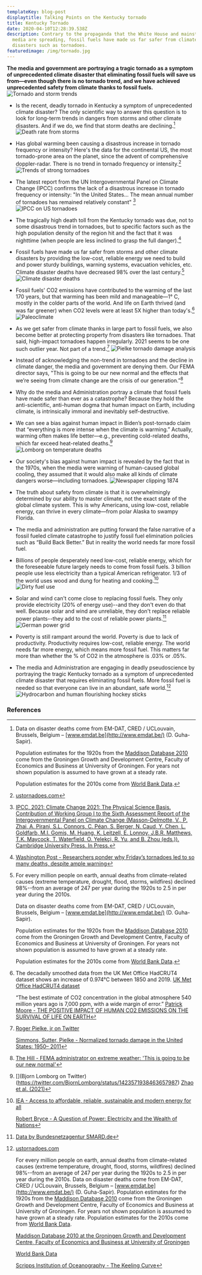 ```yaml
---
templateKey: blog-post
displaytitle: Talking Points on the Kentucky tornado
title: Kentucky Tornado
date: 2020-04-10T12:28:39.538Z
description: Contrary to the propaganda that the White House and mainstream
  media are spreading, fossil fuels have made us far safer from climate-related
  disasters such as tornadoes.
featuredimage: /img/tornado.jpg
---
```

**The media and government are portraying a tragic tornado as a symptom of unprecedented climate disaster that eliminating fossil fuels will save us from—even though there is no tornado trend, and we have achieved unprecedented safety from climate thanks to fossil fuels.**
![Tornado and storm trends](/img/kentucky-tornado-01.png)

- Is the recent, deadly tornado in Kentucky a symptom of unprecedented climate disaster? The only scientific way to answer this question is to look for long-term trends in dangers from storms and other climate disasters. And if we do, we find that storm deaths are declining.[^1]
![Death rate from storms](/img/art-20-more-fossil-fuel-use-fewer-storm-related-deaths.png)

- Has global warming been causing a disastrous increase in tornado frequency or intensity? Here's the data for the continental US, the most tornado-prone area on the planet, since the advent of comprehensive doppler-radar. There is no trend in tornado frequency or intensity.[^2]
![Trends of strong tornadoes](/img/doppler-strong-torn.png)

- The latest report from the UN Intergovernmental Panel on Climate Change (IPCC) confirms the lack of a disastrous increase in tornado frequency or intensity: "In the United States... The mean annual number of tornadoes has remained relatively constant" [^3]
![IPCC on US tornadoes](/img/ipcc-tornadoes.png)

- The tragically high death toll from the Kentucky tornado was due, not to some disastrous trend in tornadoes, but to specific factors such as the high population density of the region hit and the fact that it was nighttime (when people are less inclined to grasp the full danger).[^4]

- Fossil fuels have made us far safer from storms and other climate disasters by providing the low-cost, reliable energy we need to build and power sturdy buildings, warning systems, evacuation vehicles, etc. Climate disaster deaths have decreased 98% over the last century.[^5]
![Climate disaster deaths](/img/art-03-more-fossil-fuel-use-plummeting-climate-related-disaster-deaths.png)

- Fossil fuels' CO2 emissions have contributed to the warming of the last 170 years, but that warming has been mild and manageable—1° C, mostly in the colder parts of the world. And life on Earth thrived (and was far greener) when CO2 levels were at least 5X higher than today's.[^6]
![Paleoclimate](/img/art-27-co2-and-temperature-used-to-be-much-much-higher-and-they-re-not-consistently-correlated.png)

- As we get safer from climate thanks in large part to fossil fuels, we also become better at protecting property from disasters like tornadoes. That said, high-impact tornadoes happen irregularly. 2021 seems to be one such outlier year. Not part of a trend.[^7]
![Pielke tornado damage analysis](/img/pielke-tornado-analysis.png)

- Instead of acknowledging the non-trend in tornadoes and the decline in climate danger, the media and government are denying them. Our FEMA director says, "This is going to be our new normal and the effects that we’re seeing from climate change are the crisis of our generation.”[^8]

- Why do the media and Administration portray a climate that fossil fuels have made safer than ever as a catastrophe? Because they hold the anti-scientific, anti-human dogma that human impact on Earth, including climate, is intrinsically immoral and inevitably self-destructive.

- We can see a bias against human impact in Biden’s post-tornado claim that “everything is more intense when the climate is warming.” Actually, warming often makes life better—e.g., preventing cold-related deaths, which far exceed heat-related deaths.[^9]
![Lomborg on temperature deaths](/img/lomborg-temp-deaths.png)

- Our society's bias against human impact is revealed by the fact that in the 1970s, when the media were warning of human-caused global cooling, they assumed that it would also make all kinds of climate dangers worse—including tornadoes.
![Newspaper clipping 1874](/img/heller-climate-bias.png)

- The truth about safety from climate is that it is overwhelmingly determined by our ability to master climate, not the exact state of the global climate system. This is why Americans, using low-cost, reliable energy, can thrive in every climate—from polar Alaska to swampy Florida.

- The media and administration are putting forward the false narrative of a fossil fueled climate catastrophe to justify fossil fuel elimination policies such as “Build Back Better.” But in reality the world needs far more fossil fuel.

- Billions of people desperately need low-cost, reliable energy, which for the foreseeable future largely needs to come from fossil fuels. 3 billion people use less electricity than a typical American refrigerator. 1/3 of the world uses wood and dung for heating and cooking.[^10]
![Dirty fuel use](/img/art-b-33-of-the-world-uses-wood-and-dung.png)

- Solar and wind can't come close to replacing fossil fuels. They only provide electricity (20% of energy use)--and they don't even do that well. Because solar and wind are unreliable, they don't replace reliable power plants--they add to the cost of reliable power plants.[^11]
![German power grid](/img/art-15-no-matter-how-much-solar-and-wind-you-build-you-can-never-rely-on-them.png)

- Poverty is still rampant around the world. Poverty is due to lack of productivity. Productivity requires low-cost, reliable energy. The world needs far more energy, which means more fossil fuel. This matters far more than whether the % of CO2 in the atmosphere is .03% or .05%.

- The media and Administration are engaging in deadly pseudoscience by portraying the tragic Kentucky tornado as a symptom of unprecedented climate disaster that requires eliminating fossil fuels. More fossil fuel is needed so that everyone can live in an abundant, safe world.[^12]
![Hydrocarbon and human flourishing hockey sticks](/img/hhfsnormal.png)

### References

[^1]:
    Data on disaster deaths come from EM-DAT, CRED / UCLouvain, Brussels, Belgium – [www.emdat.be](http://www.emdat.be/) (D. Guha-Sapir).

    Population estimates for the 1920s from the [Maddison Database 2010](https://www.rug.nl/ggdc/historicaldevelopment/maddison/releases/maddison-database-2010) come from the Groningen Growth and Development Centre, Faculty of Economics and Business at University of Groningen. For years not shown population is assumed to have grown at a steady rate.

    Population estimates for the 2010s come from [World Bank Data](https://data.worldbank.org/indicator/SP.POP.TOTL).

[^2]: [ustornadoes.com](https://www.ustornadoes.com/annual-tornadoes/)

[^3]:
    [IPCC, 2021: Climate Change 2021: The Physical Science Basis. Contribution of Working Group I to the Sixth Assessment Report of the Intergovernmental Panel on Climate Change (Masson-Delmotte, V., P. Zhai, A. Pirani, S.L. Connors, C. Péan, S. Berger, N. Caud, Y. Chen, L. Goldfarb, M.I. Gomis, M. Huang, K. Leitzell, E. Lonnoy, J.B.R. Matthews, T.K. Maycock, T. Waterfield, O. Yelekçi, R. Yu, and B. Zhou (eds.)). Cambridge University Press. In Press.](https://www.ipcc.ch/report/sixth-assessment-report-working-group-i/)

[^4]: [Washington Post - Researchers ponder why Friday’s tornadoes led to so many deaths, despite ample warning](https://www.washingtonpost.com/weather/2021/12/13/tornado-warnings/)

[^5]:
    For every million people on earth, annual deaths from climate-related causes (extreme temperature, drought, flood, storms, wildfires) declined 98%--from an average of 247 per year during the 1920s to 2.5 in per year during the 2010s.

    Data on disaster deaths come from EM-DAT, CRED / UCLouvain, Brussels, Belgium – [www.emdat.be](http://www.emdat.be/) (D. Guha-Sapir).

    Population estimates for the 1920s from the [Maddison Database 2010](https://www.rug.nl/ggdc/historicaldevelopment/maddison/releases/maddison-database-2010) come from the Groningen Growth and Development Centre, Faculty of Economics and Business at University of Groningen. For years not shown population is assumed to have grown at a steady rate.

    Population estimates for the 2010s come from [World Bank Data](https://data.worldbank.org/indicator/SP.POP.TOTL).

[^6]:
    The decadally smoothed data from the UK Met Office HadCRUT4 dataset shows an increase of 0.974°C between 1850 and 2019.
    [UK Met Office HadCRUT4 dataset](https://www.metoffice.gov.uk/hadobs/hadcrut4/)

    “The best estimate of CO2 concentration in the global atmosphere 540 million years ago is 7,000 ppm, with a wide margin of error.”
    [Patrick Moore - THE POSITIVE IMPACT OF HUMAN CO2 EMISSIONS ON THE SURVIVAL OF LIFE ON EARTH](https://fcpp.org/wp-content/uploads/2016/06/Moore-Positive-Impact-of-Human-CO2-Emissions.pdf)

[^7]:
    [Roger Pielke, jr on Twitter](https://twitter.com/RogerPielkeJr/status/1470475855856033798)

    [Simmons, Sutter, Pielke - Normalized tornado damage in the United States: 1950– 2011](http://sciencepolicy.colorado.edu/admin/publication_files/2012.31.pdf)

[^8]: [The Hill - FEMA administrator on extreme weather: 'This is going to be our new normal'](https://thehill.com/homenews/state-watch/585459-fema-administrator-this-is-going-to-be-our-new-normal)

[^9]: 
    [](Bjorn Lomborg on Twitter)(https://twitter.com/BjornLomborg/status/1423571938463657987)
    [Zhao et al. (2021)](https://doi.org/10.1016/S2542-5196(21)00081-4)

[^10]:
    [IEA - Access to affordable, reliable, sustainable and modern energy for all](https://www.iea.org/reports/sdg7-data-and-projections)

    [Robert Bryce - A Question of Power: Electricity and the Wealth of Nations](https://www.amazon.com/Question-Power-Electricity-Wealth-Nations/dp/1610397495/)

[^11]: [Data by Bundesnetzagentur SMARD.de](https://www.smard.de/)

[^12]:
    [ustornadoes.com](https://www.ustornadoes.com/annual-tornadoes/)

    For every million people on earth, annual deaths from climate-related causes (extreme temperature, drought, flood, storms, wildfires) declined 98%--from an average of 247 per year during the 1920s to 2.5 in per year during the 2010s.
    Data on disaster deaths come from EM-DAT, CRED / UCLouvain, Brussels, Belgium – [www.emdat.be](http://www.emdat.be/) (D. Guha-Sapir).
    Population estimates for the 1920s from the [Maddison Database 2010](https://www.rug.nl/ggdc/historicaldevelopment/maddison/releases/maddison-database-2010) come from the Groningen Growth and Development Centre, Faculty of Economics and Business at University of Groningen. For years not shown population is assumed to have grown at a steady rate.
    Population estimates for the 2010s come from [World Bank Data](https://data.worldbank.org/indicator/SP.POP.TOTL).

    [Maddison Database 2010 at the Groningen Growth and Development Centre, Faculty of Economics and Business at University of Groningen](https://www.rug.nl/ggdc/historicaldevelopment/maddison/)

    [World Bank Data](https://data.worldbank.org/)

    [Scripps Institution of Oceanography - The Keeling Curve](https://keelingcurve.ucsd.edu/)

